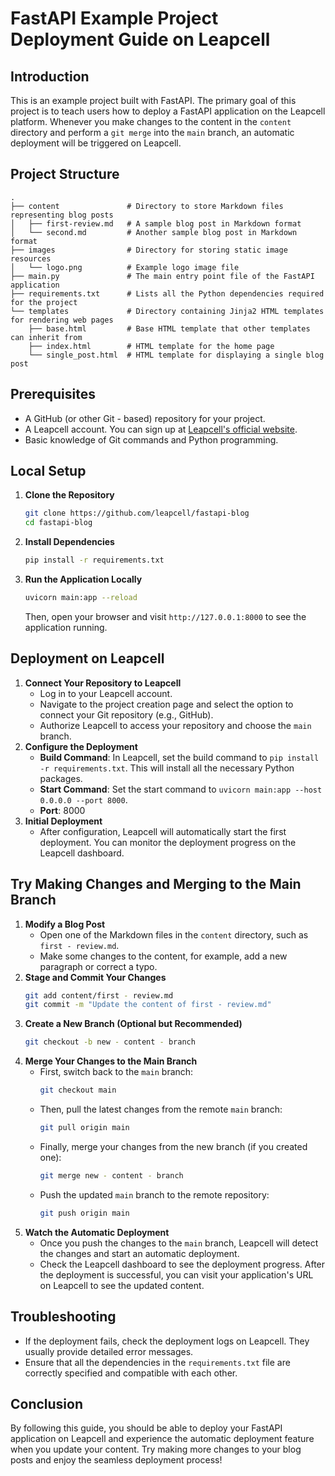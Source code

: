 # FastAPI Example Project Deployment Guide on Leapcell

## Introduction

This is an example project built with FastAPI. The primary goal of this project is to teach users how to deploy a FastAPI application on the Leapcell platform. Whenever you make changes to the content in the `content` directory and perform a `git merge` into the `main` branch, an automatic deployment will be triggered on Leapcell.

## Project Structure

```
.
├── content               # Directory to store Markdown files representing blog posts
│   ├── first-review.md   # A sample blog post in Markdown format
│   └── second.md         # Another sample blog post in Markdown format
├── images                # Directory for storing static image resources
│   └── logo.png          # Example logo image file
├── main.py               # The main entry point file of the FastAPI application
├── requirements.txt      # Lists all the Python dependencies required for the project
└── templates             # Directory containing Jinja2 HTML templates for rendering web pages
    ├── base.html         # Base HTML template that other templates can inherit from
    ├── index.html        # HTML template for the home page
    └── single_post.html  # HTML template for displaying a single blog post
```

## Prerequisites

- A GitHub (or other Git - based) repository for your project.
- A Leapcell account. You can sign up at [Leapcell's official website](https://leapcell.io).
- Basic knowledge of Git commands and Python programming.

## Local Setup

1. **Clone the Repository**
   ```bash
   git clone https://github.com/leapcell/fastapi-blog
   cd fastapi-blog
   ```
2. **Install Dependencies**
   ```bash
   pip install -r requirements.txt
   ```
3. **Run the Application Locally**
   ```bash
   uvicorn main:app --reload
   ```
   Then, open your browser and visit `http://127.0.0.1:8000` to see the application running.

## Deployment on Leapcell

1. **Connect Your Repository to Leapcell**
   - Log in to your Leapcell account.
   - Navigate to the project creation page and select the option to connect your Git repository (e.g., GitHub).
   - Authorize Leapcell to access your repository and choose the `main` branch.
2. **Configure the Deployment**
   - **Build Command**: In Leapcell, set the build command to `pip install -r requirements.txt`. This will install all the necessary Python packages.
   - **Start Command**: Set the start command to `uvicorn main:app --host 0.0.0.0 --port 8000`.
   - **Port**: 8000
3. **Initial Deployment**
   - After configuration, Leapcell will automatically start the first deployment. You can monitor the deployment progress on the Leapcell dashboard.

## Try Making Changes and Merging to the Main Branch

1. **Modify a Blog Post**
   - Open one of the Markdown files in the `content` directory, such as `first - review.md`.
   - Make some changes to the content, for example, add a new paragraph or correct a typo.
2. **Stage and Commit Your Changes**
   ```bash
   git add content/first - review.md
   git commit -m "Update the content of first - review.md"
   ```
3. **Create a New Branch (Optional but Recommended)**
   ```bash
   git checkout -b new - content - branch
   ```
4. **Merge Your Changes to the Main Branch**
   - First, switch back to the `main` branch:
     ```bash
     git checkout main
     ```
   - Then, pull the latest changes from the remote `main` branch:
     ```bash
     git pull origin main
     ```
   - Finally, merge your changes from the new branch (if you created one):
     ```bash
     git merge new - content - branch
     ```
   - Push the updated `main` branch to the remote repository:
     ```bash
     git push origin main
     ```
5. **Watch the Automatic Deployment**
   - Once you push the changes to the `main` branch, Leapcell will detect the changes and start an automatic deployment.
   - Check the Leapcell dashboard to see the deployment progress. After the deployment is successful, you can visit your application's URL on Leapcell to see the updated content.

## Troubleshooting

- If the deployment fails, check the deployment logs on Leapcell. They usually provide detailed error messages.
- Ensure that all the dependencies in the `requirements.txt` file are correctly specified and compatible with each other.

## Conclusion

By following this guide, you should be able to deploy your FastAPI application on Leapcell and experience the automatic deployment feature when you update your content. Try making more changes to your blog posts and enjoy the seamless deployment process!
